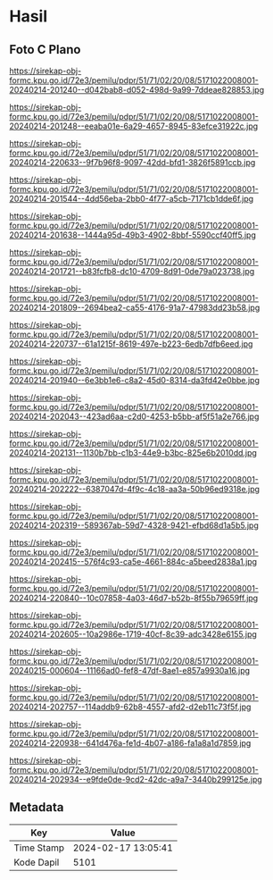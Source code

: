 # Hasil

## Foto C Plano

https://sirekap-obj-formc.kpu.go.id/72e3/pemilu/pdpr/51/71/02/20/08/5171022008001-20240214-201240--d042bab8-d052-498d-9a99-7ddeae828853.jpg

https://sirekap-obj-formc.kpu.go.id/72e3/pemilu/pdpr/51/71/02/20/08/5171022008001-20240214-201248--eeaba01e-6a29-4657-8945-83efce31922c.jpg

https://sirekap-obj-formc.kpu.go.id/72e3/pemilu/pdpr/51/71/02/20/08/5171022008001-20240214-220633--9f7b96f8-9097-42dd-bfd1-3826f5891ccb.jpg

https://sirekap-obj-formc.kpu.go.id/72e3/pemilu/pdpr/51/71/02/20/08/5171022008001-20240214-201544--4dd56eba-2bb0-4f77-a5cb-7171cb1dde6f.jpg

https://sirekap-obj-formc.kpu.go.id/72e3/pemilu/pdpr/51/71/02/20/08/5171022008001-20240214-201638--1444a95d-49b3-4902-8bbf-5590ccf40ff5.jpg

https://sirekap-obj-formc.kpu.go.id/72e3/pemilu/pdpr/51/71/02/20/08/5171022008001-20240214-201721--b83fcfb8-dc10-4709-8d91-0de79a023738.jpg

https://sirekap-obj-formc.kpu.go.id/72e3/pemilu/pdpr/51/71/02/20/08/5171022008001-20240214-201809--2694bea2-ca55-4176-91a7-47983dd23b58.jpg

https://sirekap-obj-formc.kpu.go.id/72e3/pemilu/pdpr/51/71/02/20/08/5171022008001-20240214-220737--61a1215f-8619-497e-b223-6edb7dfb6eed.jpg

https://sirekap-obj-formc.kpu.go.id/72e3/pemilu/pdpr/51/71/02/20/08/5171022008001-20240214-201940--6e3bb1e6-c8a2-45d0-8314-da3fd42e0bbe.jpg

https://sirekap-obj-formc.kpu.go.id/72e3/pemilu/pdpr/51/71/02/20/08/5171022008001-20240214-202043--423ad6aa-c2d0-4253-b5bb-af5f51a2e766.jpg

https://sirekap-obj-formc.kpu.go.id/72e3/pemilu/pdpr/51/71/02/20/08/5171022008001-20240214-202131--1130b7bb-c1b3-44e9-b3bc-825e6b2010dd.jpg

https://sirekap-obj-formc.kpu.go.id/72e3/pemilu/pdpr/51/71/02/20/08/5171022008001-20240214-202222--6387047d-4f9c-4c18-aa3a-50b96ed9318e.jpg

https://sirekap-obj-formc.kpu.go.id/72e3/pemilu/pdpr/51/71/02/20/08/5171022008001-20240214-202319--589367ab-59d7-4328-9421-efbd68d1a5b5.jpg

https://sirekap-obj-formc.kpu.go.id/72e3/pemilu/pdpr/51/71/02/20/08/5171022008001-20240214-202415--576f4c93-ca5e-4661-884c-a5beed2838a1.jpg

https://sirekap-obj-formc.kpu.go.id/72e3/pemilu/pdpr/51/71/02/20/08/5171022008001-20240214-220840--10c07858-4a03-46d7-b52b-8f55b79659ff.jpg

https://sirekap-obj-formc.kpu.go.id/72e3/pemilu/pdpr/51/71/02/20/08/5171022008001-20240214-202605--10a2986e-1719-40cf-8c39-adc3428e6155.jpg

https://sirekap-obj-formc.kpu.go.id/72e3/pemilu/pdpr/51/71/02/20/08/5171022008001-20240215-000604--11166ad0-fef8-47df-8ae1-e857a9930a16.jpg

https://sirekap-obj-formc.kpu.go.id/72e3/pemilu/pdpr/51/71/02/20/08/5171022008001-20240214-202757--114addb9-62b8-4557-afd2-d2eb11c73f5f.jpg

https://sirekap-obj-formc.kpu.go.id/72e3/pemilu/pdpr/51/71/02/20/08/5171022008001-20240214-220938--641d476a-fe1d-4b07-a186-fa1a8a1d7859.jpg

https://sirekap-obj-formc.kpu.go.id/72e3/pemilu/pdpr/51/71/02/20/08/5171022008001-20240214-202934--e9fde0de-9cd2-42dc-a9a7-3440b299125e.jpg


## Metadata

| Key        | Value               |
| ---------- | ------------------- |
| Time Stamp | 2024-02-17 13:05:41 |
| Kode Dapil | 5101                |




